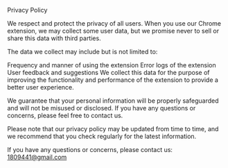 Privacy Policy

We respect and protect the privacy of all users. When you use our Chrome extension, we may collect some user data, but we promise never to sell or share this data with third parties.

The data we collect may include but is not limited to:

Frequency and manner of using the extension
Error logs of the extension
User feedback and suggestions
We collect this data for the purpose of improving the functionality and performance of the extension to provide a better user experience.

We guarantee that your personal information will be properly safeguarded and will not be misused or disclosed. If you have any questions or concerns, please feel free to contact us.

Please note that our privacy policy may be updated from time to time, and we recommend that you check regularly for the latest information.

If you have any questions or concerns, please contact us: 1809441@gmail.com
